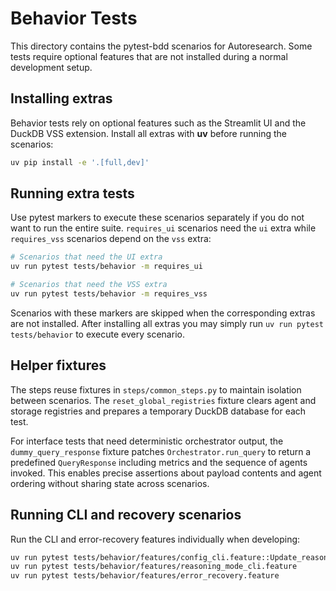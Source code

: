 # Behavior Tests

This directory contains the pytest-bdd scenarios for Autoresearch. Some tests
require optional features that are not installed during a normal development
setup.

## Installing extras

Behavior tests rely on optional features such as the Streamlit UI and the DuckDB
VSS extension. Install all extras with **uv** before running the scenarios:

```bash
uv pip install -e '.[full,dev]'
```

## Running extra tests

Use pytest markers to execute these scenarios separately if you do not want to
run the entire suite. `requires_ui` scenarios need the `ui` extra while
`requires_vss` scenarios depend on the `vss` extra:

```bash
# Scenarios that need the UI extra
uv run pytest tests/behavior -m requires_ui

# Scenarios that need the VSS extra
uv run pytest tests/behavior -m requires_vss
```

Scenarios with these markers are skipped when the corresponding extras are not
installed. After installing all extras you may simply run `uv run pytest tests/behavior`
to execute every scenario.

## Helper fixtures

The steps reuse fixtures in `steps/common_steps.py` to maintain isolation
between scenarios. The `reset_global_registries` fixture clears agent and
storage registries and prepares a temporary DuckDB database for each test.

For interface tests that need deterministic orchestrator output, the
`dummy_query_response` fixture patches `Orchestrator.run_query` to return a
predefined `QueryResponse` including metrics and the sequence of agents
invoked. This enables precise assertions about payload contents and agent
ordering without sharing state across scenarios.


## Running CLI and recovery scenarios

Run the CLI and error-recovery features individually when developing:

```bash
uv run pytest tests/behavior/features/config_cli.feature::Update_reasoning_configuration
uv run pytest tests/behavior/features/reasoning_mode_cli.feature
uv run pytest tests/behavior/features/error_recovery.feature
```
